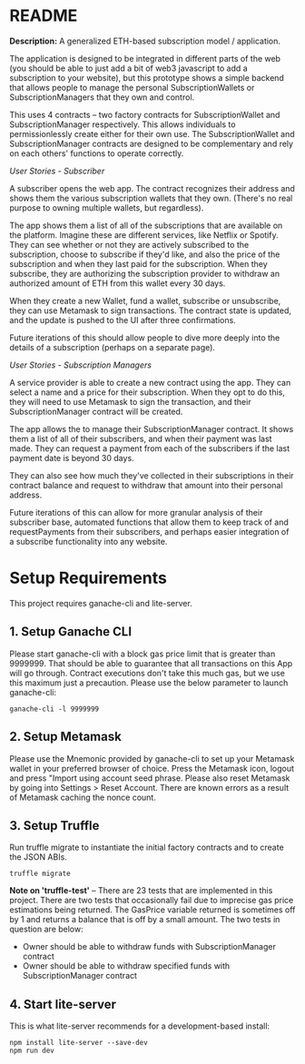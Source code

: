 # README

**Description:** A generalized ETH-based subscription model / application.

The application is designed to be integrated in different parts of the web (you should be able to just add a bit of web3 javascript to add a subscription to your website), but this prototype shows a simple backend that allows people to manage the personal SubscriptionWallets or SubscriptionManagers that they own and control.

This uses 4 contracts – two factory contracts for SubscriptionWallet and SubscriptionManager respectively. This allows individuals to permissionlessly create either for their own use. The SubscriptionWallet and SubscriptionManager contracts are designed to be complementary and rely on each others' functions to operate correctly.

*User Stories - Subscriber*

A subscriber opens the web app. The contract recognizes their address and shows them the various subscription wallets that they own. (There's no real purpose to owning multiple wallets, but regardless).

The app shows them a list of all of the subscriptions that are available on the platform. Imagine these are different services, like Netflix or Spotify. They can see whether or not they are actively subscribed to the subscription, choose to subscribe if they'd like, and also the price of the subscription and when they last paid for the subscription. When they subscribe, they are authorizing the subscription provider to withdraw an authorized amount of ETH from this wallet every 30 days.

When they create a new Wallet, fund a wallet, subscribe or unsubscribe, they can use Metamask to sign transactions. The contract state is updated, and the update is pushed to the UI after three confirmations.

Future iterations of this should allow people to dive more deeply into the details of a subscription (perhaps on a separate page).

*User Stories - Subscription Managers*

A service provider is able to create a new contract using the app. They can select a name and a price for their subscription. When they opt to do this, they will need to use Metamask to sign the transaction, and their SubscriptionManager contract will be created.

The app allows the to manage their SubscriptionManager contract. It shows them a list of all of their subscribers, and when their payment was last made. They can request a payment from each of the subscribers if the last payment date is beyond 30 days.

They can also see how much they've collected in their subscriptions in their contract balance and request to withdraw that amount into their personal address.

Future iterations of this can allow for more granular analysis of their subscriber base, automated functions that allow them to keep track of and requestPayments from their subscribers, and perhaps easier integration of a subscribe functionality into any website.

# Setup Requirements

This project requires ganache-cli and lite-server.

## 1. Setup Ganache CLI

Please start ganache-cli with a block gas price limit that is greater than 9999999. That should be able to guarantee that all transactions on this App will go through. Contract executions don't take this much gas, but we use this maximum just a precaution. Please use the below parameter to launch ganache-cli:

    ganache-cli -l 9999999

## 2. Setup Metamask

Please use the Mnemonic provided by ganache-cli to set up your Metamask wallet in your preferred browser of choice. Press the Metamask icon, logout and press "Import using account seed phrase. Please also reset Metamask by going into Settings > Reset Account. There are known errors as a result of Metamask caching the nonce count.

## 3. Setup Truffle

Run truffle migrate to instantiate the initial factory contracts and to create the JSON ABIs.

    truffle migrate

**Note on 'truffle-test'** – There are 23 tests that are implemented in this project. There are two tests that occasionally fail due to imprecise gas price estimations being returned. The GasPrice variable returned is sometimes off by 1 and returns a balance that is off by a small amount. The two tests in question are below: 

- Owner should be able to withdraw funds with SubscriptionManager contract
- Owner should be able to withdraw specified funds with SubscriptionManager contract

## 4. Start lite-server

This is what lite-server recommends for a development-based install:

    npm install lite-server --save-dev
    npm run dev
